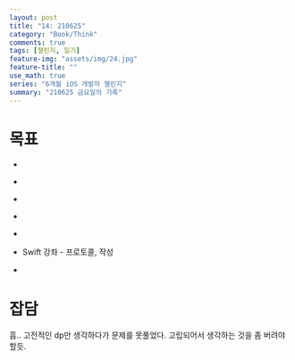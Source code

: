 ```yaml
---
layout: post
title: "14: 210625"
category: "Book/Think"
comments: true
tags: [챌린지, 일기]
feature-img: "assets/img/24.jpg"
feature-title: ""
use_math: true
series: "6개월 iOS 개발자 챌린지"
summary: "210625 금요일의 기록"
---
```




# 목표
* ~~~약먹기~~~
* ~~~디스크 컨트롤러 다시 풀기~~~
* ~~~시간 잡고 알고리즘 문제 3문제 2시간~~~
* ~~~iOS 강의 듣고 PR - 오토레이아웃 코드로 하는 거 듣기~~~
* ~~~1단계 강의 뷰 코드로 만들어서 해보기~~~
* Swift 강좌 - 프로토콜, 작성
* ~~~1일 1커밋~~~


# 잡담

흠.. 고전적인 dp만 생각하다가 문제를 못풀었다. 고립되어서 생각하는 것을 좀 버려야 할듯.



